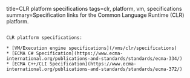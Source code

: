 title=CLR platform specifications
tags=clr, platform, vm, specifications
summary=Specification links for the Common Language Runtime (CLR) platform.
~~~~~~

CLR platform specifications:

* [VM/Execution engine specifications](/vms/clr/specifications)
* [ECMA C# Specification](https://www.ecma-international.org/publications-and-standards/standards/ecma-334/)
* [ECMA C++/CLI Specification](https://www.ecma-international.org/publications-and-standards/standards/ecma-372/)
